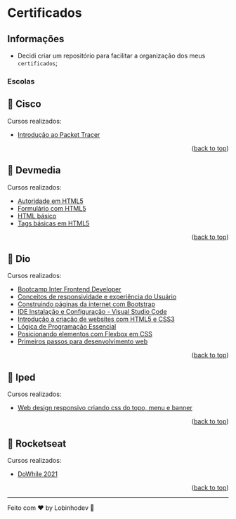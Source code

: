 # Certificados

## Informações

-   Decidi criar um repositório para facilitar a organização dos meus `certificados`;

### Escolas

## 🧠 Cisco

Cursos realizados:

-   [Introdução ao Packet Tracer](https://github.com/lobinhodev/Certificados/blob/master/Cisco/Introdução%20ao%20packet%20tracer.pdf)
<p align="right">(<a href="#top">back to top</a>)</p>

## 🧠 Devmedia

Cursos realizados:

-   [Autoridade em HTML5](https://github.com/lobinhodev/Certificados/blob/master/Devmedia/Autoridade%20em%20HTML.pdf)
-   [Formulário com HTML5](https://github.com/lobinhodev/Certificados/blob/master/Devmedia/Criando%20formul%C3%A1rios%20com%20HTML5.pdf)
-   [HTML básico](https://github.com/lobinhodev/Certificados/blob/master/Devmedia/HTML%20b%C3%A1sico.pdff)
-   [Tags básicas em HTML5](https://github.com/lobinhodev/Certificados/blob/master/Devmedia/Tags%20b%C3%A1sicas%20do%20HTML5.pdf)
<p align="right">(<a href="#top">back to top</a>)</p>

## 🧠 Dio

Cursos realizados:

-   [Bootcamp Inter Frontend Developer](https://github.com/lobinhodev/Certificados/blob/master/Dio/Bootcamp%20Inter%20Frontend%20Developer.pdf)
-   [Conceitos de responsividade e experiência do Usuário](https://github.com/lobinhodev/Certificados/blob/master/Dio/Conceitos%20de%20responsividade%20e%20experi%C3%AAncia%20do%20Usu%C3%A1rio.pdf)
-   [Construindo páginas da internet com Bootstrap](https://github.com/lobinhodev/Certificados/blob/master/Dio/Construindo%20p%C3%A1ginas%20da%20internet%20com%20Bootstrap.pdf)
-   [IDE Instalação e Configuração - Visual Studio Code](https://github.com/lobinhodev/Certificados/blob/master/Dio/IDE%20VSCode.pdf)
-   [Introdução a criação de websites com HTML5 e CSS3](https://github.com/lobinhodev/Certificados/blob/master/Dio/Introdu%C3%A7ao%20a%20cria%C3%A7%C3%A3o%20de%20websites%20com%20HTML5%20e%20CSS3.pdf)
-   [Lógica de Programação Essencial](https://github.com/lobinhodev/Certificados/blob/master/Dio/L%C3%B3gica%20de%20Programa%C3%A7%C3%A3o%20Essencial.pdf)
-   [Posicionando elementos com Flexbox em CSS](https://github.com/lobinhodev/Certificados/blob/master/Dio/Posicionando%20elementos%20com%20Flexbox%20em%20CSS.pdf)
-   [Primeiros passos para desenvolvimento web](https://github.com/lobinhodev/Certificados/blob/master/Dio/Primeiros%20passos%20para%20desenvolvimento%20web.pdf)
<p align="right">(<a href="#top">back to top</a>)</p>

## 🧠 Iped

Cursos realizados:

-   [Web design responsivo criando css do topo, menu e banner](https://github.com/lobinhodev/Certificados/blob/master/Iped/Web%20design%20responsivo%20criando%20css%20do%20topo%2C%20menu%20e%20banner.pdf)
<p align="right">(<a href="#top">back to top</a>)</p>

## 🧠 Rocketseat

Cursos realizados:

-   [DoWhile 2021](https://github.com/lobinhodev/Certificados/blob/master/Rocketseat/dowhile-2021.pdf)
<p align="right">(<a href="#top">back to top</a>)</p>

---

Feito com ♥ by Lobinhodev 🐺
